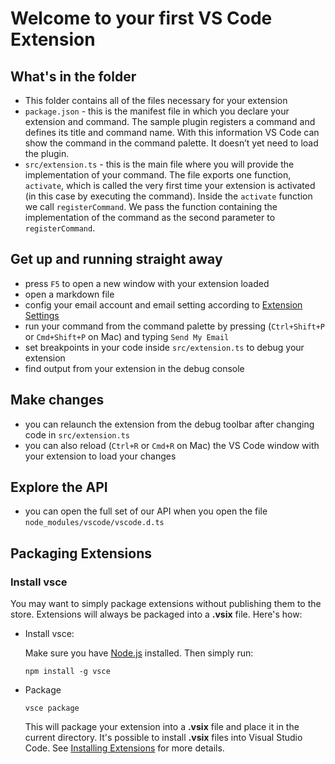 # Welcome to your first VS Code Extension

## What's in the folder
* This folder contains all of the files necessary for your extension
* `package.json` - this is the manifest file in which you declare your extension and command.
The sample plugin registers a command and defines its title and command name. With this information
VS Code can show the command in the command palette. It doesn’t yet need to load the plugin.
* `src/extension.ts` - this is the main file where you will provide the implementation of your command.
The file exports one function, `activate`, which is called the very first time your extension is
activated (in this case by executing the command). Inside the `activate` function we call `registerCommand`.
We pass the function containing the implementation of the command as the second parameter to
`registerCommand`.

## Get up and running straight away
* press `F5` to open a new window with your extension loaded
* open a markdown file
* config your email account and email setting according to [Extension Settings](README.md#Settings)
* run your command from the command palette by pressing (`Ctrl+Shift+P` or `Cmd+Shift+P` on Mac) and typing `Send My Email`
* set breakpoints in your code inside `src/extension.ts` to debug your extension
* find output from your extension in the debug console

## Make changes
* you can relaunch the extension from the debug toolbar after changing code in `src/extension.ts`
* you can also reload (`Ctrl+R` or `Cmd+R` on Mac) the VS Code window with your extension to load your changes

## Explore the API
* you can open the full set of our API when you open the file `node_modules/vscode/vscode.d.ts`

<h2 id="Packaging"> Packaging Extensions</h2>

### Install vsce

You may want to simply package extensions without publishing them to the store. Extensions will always be packaged into a **.vsix** file. Here's how:

* Install vsce:

  Make sure you have [Node.js](https://nodejs.org/) installed. Then simply run:
  ```
  npm install -g vsce
  ```
* Package
  ```
  vsce package
  ```
  This will package your extension into a **.vsix** file and place it in the current directory. It's possible to install **.vsix** files into Visual Studio Code. See [Installing Extensions](http://code.visualstudio.com/docs/extensions/install-extension) for more details.
